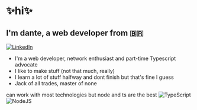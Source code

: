 # ✨hi✨

## I'm dante, a web developer from 🇧🇷

[![LinkedIn](https://img.shields.io/badge/-LinkedIn-000000?style=flat&logo=linkedin&logoColor=white)](https://www.linkedin.com/in/cdante)

- I'm a web developer, network enthusiast and part-time Typescript advocate
- I like to make stuff (not that much, really)
- I learn a lot of stuff halfway and dont finish but that's fine I guess
- Jack of all trades, master of none

can work with most technologies but node and ts are the best
![TypeScript](https://img.shields.io/badge/-TypeScript-F7DF1E?style=flat&logo=typescript&logoColor=000000)
![NodeJS](https://img.shields.io/badge/-Node.js-white?style=flat&logo=node.js&logoColor=339933)

<!---
carloscdante/carloscdante is a ✨ special ✨ repository because its `README.md` (this file) appears on your GitHub profile.
You can click the Preview link to take a look at your changes.
--->
